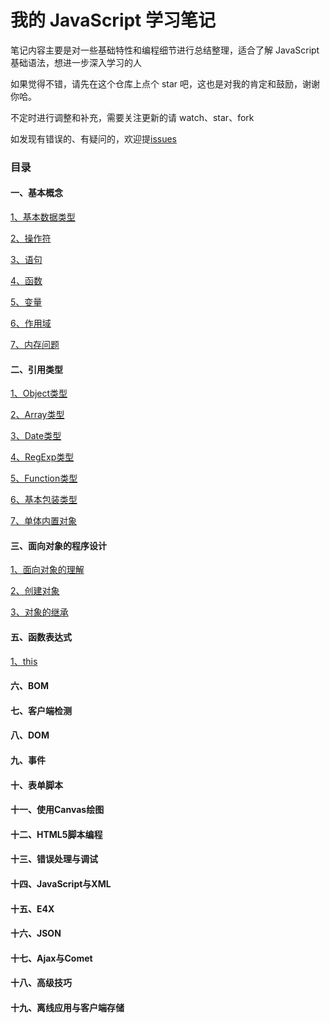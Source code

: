 # 我的 JavaScript 学习笔记

笔记内容主要是对一些基础特性和编程细节进行总结整理，适合了解 JavaScript 基础语法，想进一步深入学习的人

如果觉得不错，请先在这个仓库上点个 star 吧，这也是对我的肯定和鼓励，谢谢你哈。

不定时进行调整和补充，需要关注更新的请 watch、star、fork

如发现有错误的、有疑问的，欢迎提[issues](https://github.com/JILL1231/Learning-notes/issues)


### 目录

#### 一、基本概念

[1、基本数据类型](https://github.com/JILL1231/Learning-notes/blob/master/basicConception/datatype.md)

[2、操作符](https://github.com/JILL1231/Learning-notes/blob/master/basicConception/operator.md)

[3、语句](https://github.com/JILL1231/Learning-notes/blob/master/basicConception/statement.md)

[4、函数](https://github.com/JILL1231/Learning-notes/blob/master/basicConception/function.md)

[5、变量](https://github.com/JILL1231/Learning-notes/blob/master/basicConception/variate.md)

[6、作用域](https://github.com/JILL1231/Learning-notes/blob/master/basicConception/scope.md)

[7、内存问题](https://github.com/JILL1231/Learning-notes/blob/master/basicConception/memory.md)

#### 二、引用类型
[1、Object类型](https://github.com/JILL1231/Learning-notes/blob/master/ReferenceTypes/object.md)

[2、Array类型](https://github.com/JILL1231/Learning-notes/blob/master/ReferenceTypes/array.md)

[3、Date类型](https://github.com/JILL1231/Learning-notes/blob/master/ReferenceTypes/date.md)

[4、RegExp类型](https://github.com/JILL1231/Learning-notes/blob/master/ReferenceTypes/regexp.md)

[5、Function类型](https://github.com/JILL1231/Learning-notes/blob/master/ReferenceTypes/function.md)

[6、基本包装类型](https://github.com/JILL1231/Learning-notes/blob/master/ReferenceTypes/packingtype.md)

[7、单体内置对象](https://github.com/JILL1231/Learning-notes/blob/master/ReferenceTypes/builtin.md)

#### 三、面向对象的程序设计
[1、面向对象的理解](https://github.com/JILL1231/Learning-notes/blob/master/oop/understand.md)

[2、创建对象](https://github.com/JILL1231/Learning-notes/blob/master/oop/create.md)

[3、对象的继承](https://github.com/JILL1231/Learning-notes/blob/master/oop/inheritance.md)

#### 五、函数表达式

[1、this](https://github.com/JILL1231/Learning-notes/blob/master/this/this.md)

#### 六、BOM

#### 七、客户端检测

#### 八、DOM

#### 九、事件

#### 十、表单脚本

#### 十一、使用Canvas绘图

#### 十二、HTML5脚本编程

#### 十三、错误处理与调试

#### 十四、JavaScript与XML

#### 十五、E4X

#### 十六、JSON

#### 十七、Ajax与Comet

#### 十八、高级技巧

#### 十九、离线应用与客户端存储